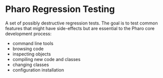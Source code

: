 # Pharo Regression Testing

A set of possibly destructive regression tests. The goal is to test common features that might have side-effects but are essential to the Pharo core development process:

- command line tools
- browsing code
- inspecting objects
- compiling new code and classes
- changing classes
- configuration installation
